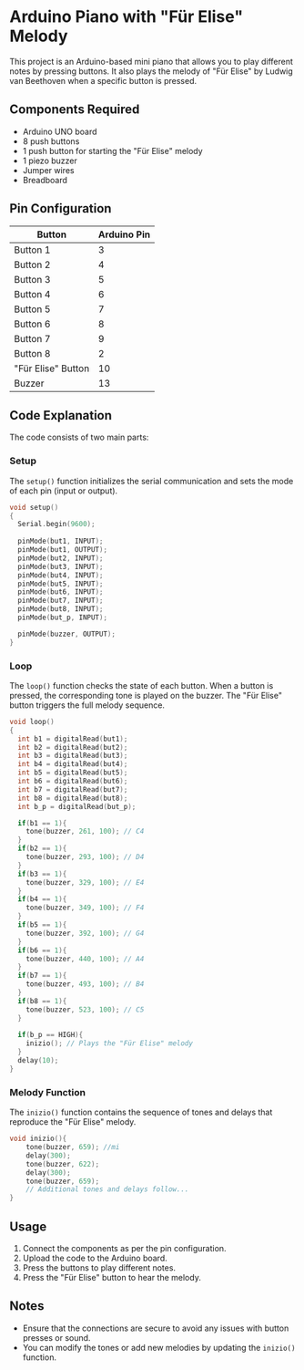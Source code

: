 # Arduino Piano with "Für Elise" Melody

This project is an Arduino-based mini piano that allows you to play different notes by pressing buttons. It also plays the melody of "Für Elise" by Ludwig van Beethoven when a specific button is pressed.

## Components Required

- Arduino UNO board 
- 8 push buttons
- 1 push button for starting the "Für Elise" melody
- 1 piezo buzzer
- Jumper wires
- Breadboard

## Pin Configuration

| Button | Arduino Pin |
|--------|-------------|
| Button 1 | 3 |
| Button 2 | 4 |
| Button 3 | 5 |
| Button 4 | 6 |
| Button 5 | 7 |
| Button 6 | 8 |
| Button 7 | 9 |
| Button 8 | 2 |
| "Für Elise" Button | 10 |
| Buzzer | 13 |

## Code Explanation

The code consists of two main parts: 

### Setup

The `setup()` function initializes the serial communication and sets the mode of each pin (input or output). 

```cpp
void setup()
{
  Serial.begin(9600);
  
  pinMode(but1, INPUT);
  pinMode(but1, OUTPUT);
  pinMode(but2, INPUT);
  pinMode(but3, INPUT);
  pinMode(but4, INPUT);
  pinMode(but5, INPUT);
  pinMode(but6, INPUT);
  pinMode(but7, INPUT);
  pinMode(but8, INPUT);
  pinMode(but_p, INPUT);

  pinMode(buzzer, OUTPUT);
}
```

### Loop

The `loop()` function checks the state of each button. When a button is pressed, the corresponding tone is played on the buzzer. The "Für Elise" button triggers the full melody sequence.

```cpp
void loop()
{
  int b1 = digitalRead(but1);
  int b2 = digitalRead(but2);
  int b3 = digitalRead(but3);
  int b4 = digitalRead(but4);
  int b5 = digitalRead(but5);
  int b6 = digitalRead(but6);
  int b7 = digitalRead(but7);
  int b8 = digitalRead(but8);
  int b_p = digitalRead(but_p);

  if(b1 == 1){
    tone(buzzer, 261, 100); // C4
  }
  if(b2 == 1){
    tone(buzzer, 293, 100); // D4
  }
  if(b3 == 1){
    tone(buzzer, 329, 100); // E4
  }
  if(b4 == 1){
    tone(buzzer, 349, 100); // F4
  }
  if(b5 == 1){
    tone(buzzer, 392, 100); // G4
  }
  if(b6 == 1){
    tone(buzzer, 440, 100); // A4
  }
  if(b7 == 1){
    tone(buzzer, 493, 100); // B4
  }
  if(b8 == 1){
    tone(buzzer, 523, 100); // C5
  }
  
  if(b_p == HIGH){
    inizio(); // Plays the "Für Elise" melody
  }
  delay(10);
}
```

### Melody Function

The `inizio()` function contains the sequence of tones and delays that reproduce the "Für Elise" melody.

```cpp
void inizio(){
    tone(buzzer, 659); //mi
    delay(300);
    tone(buzzer, 622);
    delay(300);
    tone(buzzer, 659);
    // Additional tones and delays follow...
}
```

## Usage

1. Connect the components as per the pin configuration.
2. Upload the code to the Arduino board.
3. Press the buttons to play different notes.
4. Press the "Für Elise" button to hear the melody.

## Notes

- Ensure that the connections are secure to avoid any issues with button presses or sound.
- You can modify the tones or add new melodies by updating the `inizio()` function.
